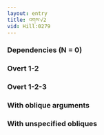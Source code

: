 ```yaml
---
layout: entry
title: འགས་√2
vid: Hill:0279
---
```

### Dependencies (N = 0)


### Overt 1-2


### Overt 1-2-3


### With oblique arguments


### With unspecified obliques
